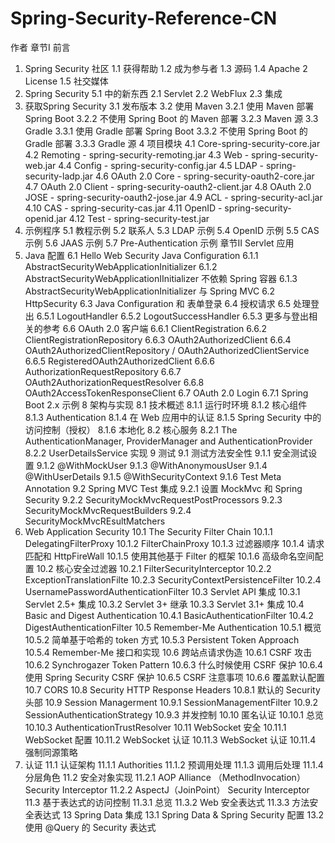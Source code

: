 # Spring-Security-Reference-CN

作者
章节Ⅰ 前言
  1. Spring Security 社区
    1.1 获得帮助
    1.2 成为参与者
    1.3 源码
    1.4 Apache 2 License
    1.5 社交媒体
  2. Spring Security 5.1 中的新东西
    2.1 Servlet 
    2.2 WebFlux
    2.3 集成
  3. 获取Spring Security
    3.1 发布版本
    3.2 使用 Maven
      3.2.1 使用 Maven 部署 Spring Boot
      3.2.2 不使用 Spring Boot 的 Maven 部署
      3.2.3 Maven 源
    3.3 Gradle
      3.3.1 使用 Gradle 部署 Spring Boot
      3.3.2 不使用 Spring Boot 的 Gradle 部署
      3.3.3 Gradle 源
    4 项目模块
    4.1 Core-spring-security-core.jar
    4.2  Remoting - spring-security-remoting.jar
    4.3 Web - spring-security-web.jar
    4.4 Config - spring-security-config.jar
    4.5 LDAP - spring-security-ladp.jar
    4.6 OAuth 2.0 Core - spring-security-oauth2-core.jar
    4.7 OAuth 2.0 Client - spring-security-oauth2-client.jar
    4.8 OAuth 2.0 JOSE - spring-security-oauth2-jose.jar
    4.9 ACL - spring-security-acl.jar
    4.10 CAS - spring-security-cas.jar
    4.11 OpenID - spring-security-openid.jar
    4.12 Test - spring-security-test.jar
  5. 示例程序
    5.1 教程示例
    5.2 联系人
    5.3 LDAP 示例
    5.4 OpenID 示例
    5.5 CAS 示例
    5.6 JAAS 示例
    5.7 Pre-Authentication 示例
章节Ⅱ Servlet 应用
  6. Java 配置
    6.1 Hello Web Security Java Configuration
      6.1.1 AbstractSecurityWebApplicationInitializer
      6.1.2 AbstractSecurityWebApplicationIInitializer 不依赖 Spring 容器
      6.1.3 AbstractSecurityWebApplicationInitializer 与 Spring MVC
    6.2 HttpSecurity
    6.3 Java Configuration 和 表单登录
    6.4 授权请求
    6.5 处理登出
      6.5.1 LogoutHandler
      6.5.2 LogoutSuccessHandler
      6.5.3 更多与登出相关的参考
    6.6 OAuth 2.0 客户端
      6.6.1 ClientRegistration
      6.6.2 ClientRegistrationRepository
      6.6.3 OAuth2AuthorizedClient
      6.6.4 OAuth2AuthorizedClientRepository / OAuth2AuthorizedClientService
      6.6.5 RegisteredOAuth2AuthorizedClient
      6.6.6 AuthorizationRequestRepository
      6.6.7 OAuth2AuthorizationRequestResolver
      6.6.8 OAuth2AccessTokenResponseClient
    6.7 OAuth 2.0 Login
      6.7.1 Spring Boot 2.x 示例
    8 架构与实现
    8.1 技术概述
      8.1.1 运行时环境
      8.1.2 核心组件
      8.1.3 Authentication
      8.1.4 在 Web 应用中的认证
      8.1.5 Spring Security 中的访问控制（授权）
      8.1.6 本地化
    8.2 核心服务
      8.2.1 The AuthenticationManager, ProviderManager and AuthenticationProvider
      8.2.2 UserDetailsService 实现
    9 测试
    9.1 测试方法安全性 
      9.1.1 安全测试设置
      9.1.2 @WithMockUser
      9.1.3 @WithAnonymousUser
      9.1.4 @WithUserDetails
      9.1.5 @WithSecurityContext
      9.1.6 Test Meta Annotation
    9.2 Spring MVC Test 集成
      9.2.1 设置 MockMvc 和 Spring Security
      9.2.2 SecurityMockMvcRequestPostProcessors
      9.2.3 SecurityMockMvcRequestBuilders
      9.2.4 SecurityMockMvcREsultMatchers 
  10. Web Application Security
    10.1 The Security Filter Chain
      10.1.1 DelegatingFilterProxy
      10.1.2 FilterChainProxy
      10.1.3 过滤器顺序
      10.1.4 请求匹配和 HttpFireWall
      10.1.5 使用其他基于 Filter 的框架
      10.1.6 高级命名空间配置
    10.2 核心安全过滤器
      10.2.1 FilterSecurityInterceptor
      10.2.2 ExceptionTranslationFilte
      10.2.3 SecurityContextPersistenceFilter
      10.2.4 UsernamePasswordAuthenticationFilter 
    10.3 Servlet API 集成
      10.3.1 Servlet 2.5+ 集成
      10.3.2 Servlet 3+ 继承
      10.3.3 Servlet 3.1+ 集成
    10.4 Basic and Digest Authentication
      10.4.1 BasicAuthenticationFilter
      10.4.2 DigestAuthenticationFilter
    10.5 Remember-Me Authentication
      10.5.1 概览
      10.5.2 简单基于哈希的 token 方式
      10.5.3 Persistent Token Approach
      10.5.4 Remember-Me 接口和实现
    10.6 跨站点请求伪造
      10.6.1 CSRF 攻击
      10.6.2 Synchrogazer Token Pattern
      10.6.3 什么时候使用 CSRF 保护
      10.6.4 使用 Spring Security CSRF 保护
      10.6.5 CSRF 注意事项
      10.6.6 覆盖默认配置
    10.7 CORS
    10.8 Security HTTP Response Headers
      10.8.1 默认的 Security 头部
    10.9 Session Managerment
      10.9.1 SessionManagementFilter
      10.9.2 SessionAuthenticationStrategy
      10.9.3 并发控制
    10.10 匿名认证
      10.10.1 总览
      10.10.3 AuthenticationTrustResolver
    10.11 WebSocket 安全
      10.11.1 WebSocket 配置
      10.11.2 WebSocket 认证
      10.11.3 WebSocket 认证
      10.11.4 强制同源策略
  11. 认证
    11.1 认证架构
      11.1.1 Authorities
      11.1.2 预调用处理
      11.1.3 调用后处理
      11.1.4 分层角色
    11.2 安全对象实现
      11.2.1 AOP Alliance （MethodInvocation） Security Interceptor
      11.2.2 AspectJ（JoinPoint） Security Interceptor
    11.3 基于表达式的访问控制
      11.3.1 总览
      11.3.2 Web 安全表达式
      11.3.3 方法安全表达式
    13 Spring Data 集成
    13.1 Spring Data & Spring Security 配置
    13.2 使用 @Query 的 Security 表达式
